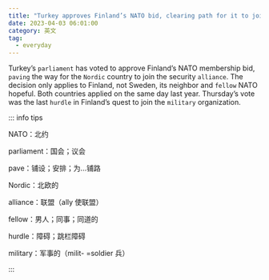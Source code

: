 ```yaml
---
title: "Turkey approves Finland’s NATO bid, clearing path for it to join alliance"
date: 2023-04-03 06:01:00
category: 英文
tag:
  - everyday
---
```


Turkey’s `parliament` has voted to approve Finland’s NATO membership bid, `paving` the way for the `Nordic` country to join the security `alliance`. The decision only applies to Finland, not Sweden, its neighbor and `fellow` NATO hopeful. Both countries applied on the same day last year. Thursday’s vote was the last `hurdle` in Finland’s quest to join the `military` organization.

::: info tips

NATO：北约

parliament：国会；议会

pave：铺设；安排；为...铺路

Nordic：北欧的

alliance：联盟（ally 使联盟）

fellow：男人；同事；同道的

hurdle：障碍；跳栏障碍

military：军事的（milit- =soldier 兵）

:::
